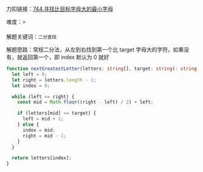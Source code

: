 力扣链接：<a href="https://leetcode.cn/problems/find-smallest-letter-greater-than-target/description/" target="_blank">744.寻找比目标字母大的最小字母</a>

难度：⭐ <br/>

解题关键词：`二分查找`<br />

解题思路：常规二分法，从左到右找到第一个比 target 字母大的字符，如果没有，就返回第一个，即 index 默认为 0 就好<br />

```typescript
function nextGreatestLetter(letters: string[], target: string): string {
  let left = 0;
  let right = letters.length - 1;
  let index = 0;

  while (left <= right) {
    const mid = Math.floor((right - left) / 2) + left;

    if (letters[mid] <= target) {
      left = mid + 1;
    } else {
      index = mid;
      right = mid - 1;
    }
  }

  return letters[index];
}
```
